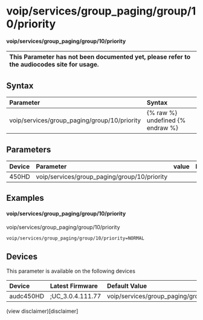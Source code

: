 ﻿---
description: voip/services/group_paging/group/10/priority
search: false
---

# voip/services/group_paging/group/10/priority

#### voip/services/group_paging/group/10/priority


| This Parameter has not been documented yet, please refer to the audiocodes site for usage.  |
| :--- |

## Syntax
| Parameter | Syntax |
| :--- | :--- |
|voip/services/group_paging/group/10/priority | {% raw %} undefined {% endraw %} |

## Parameters
|Device|Parameter|value|Description|
|:---|:---|:---|:---|
| 450HD | voip/services/group_paging/group/10/priority |  |  |

## Examples
#### voip/services/group_paging/group/10/priority

voip/services/group_paging/group/10/priority

```
voip/services/group_paging/group/10/priority=NORMAL
```

## Devices
This parameter is available on the following devices

| Device | Latest Firmware | Default Value |
|:---|:---|:---|
| audc450HD | ;UC_3.0.4.111.77 | voip/services/group_paging/group/10/priority=NORMAL 

(view disclaimer)[disclaimer]
